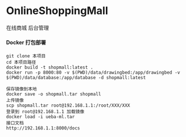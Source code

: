 # OnlineShoppingMall
在线商城 后台管理


#### Docker 打包部署

```commandline
git clone 本项目
cd 本项目路径
docker build -t shopmall:latest .
docker run -p 8000:80 -v $(PWD)/data/drawingbed:/app/drawingbed -v $(PWD)/data/database:/app/database -d shopmall:latest

保存镜像到本地
docker save -o shopmall.tar shopmall
上传镜像
scp shopmall.tar root@192.168.1.1:/root/XXX/XXX
登录到 root@192.168.1.1 加载镜像
docker load -i ueba-ml.tar
接口文档
http://192.168.1.1:8000/docs
```